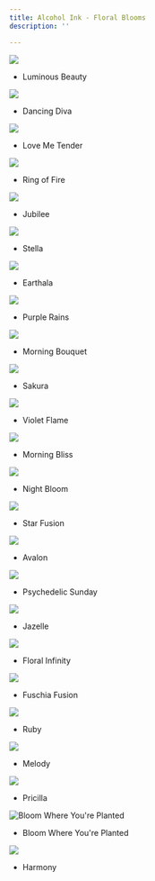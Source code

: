 ```yaml
---
title: Alcohol Ink - Floral Blooms
description: ''

---
```

![](/assets/img/luminousbeauty-w72.jpg)

* Luminous Beauty

![](/assets/img/dancing-diva-w72.jpg)

* Dancing Diva

![](/assets/img/scan.jpeg)

* Love Me Tender

![](/assets/img/ring-of-fire.JPEG)

* Ring of Fire

![](/assets/img/jubilee.jpg)

* Jubilee

![](/assets/img/stella-w72.jpg)

* Stella

![](/assets/img/earthala-w72.jpeg)

* Earthala

![](/assets/img/purple-rains-w72.jpeg)

* Purple Rains

![](/assets/img/morning-bouquet-w72.jpeg)

* Morning Bouquet

![](/assets/img/sakura-w72.jpg)

* Sakura

![](/assets/img/violetflame-w72.jpg)

* Violet Flame

![](/assets/img/morning-bliss-w72.jpeg)

* Morning Bliss

![](/assets/img/night-bloom-w72.jpg)

* Night Bloom

![](/assets/img/star-fusion-w72.jpg)

* Star Fusion

![](/assets/img/avalon-w72.jpg)

* Avalon

![](/assets/img/psychedelic-sunday-w72.jpg)

* Psychedelic Sunday

![](/assets/img/jazelle-w72.jpeg)

* Jazelle

![](/assets/img/floral-infinity-w72.jpg)

* Floral Infinity

![](/assets/img/fuschia-fusion-w72.jpg)

* Fuschia Fusion

![](/assets/img/ruby-w72.jpg)

* Ruby

![](/assets/img/melody-w72.jpg)

* Melody

![](/assets/img/pricilla-w72.jpeg)

* Pricilla

![](/assets/img/bloom-where-you-re-planted75.jpeg "Bloom Where You're Planted")

* Bloom Where You're Planted

![](/assets/img/harmony-w72.jpeg)

* Harmony
